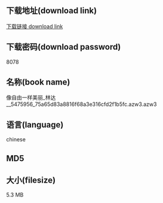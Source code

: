 ## 下载地址(download link)
[下载链接 download link](https://voluble-croquembouche-d321dc.netlify.app/?s=%E5%83%8F%E8%87%AA%E7%94%B1%E4%B8%80%E6%A0%B7%E7%BE%8E%E4%B8%BD_%E6%9E%97%E8%BE%BE__5475956_75a65d83a8816f68a3e316cfd2f1b5fc.azw3)

## 下载密码(download password)
8078

## 名称(book name)
像自由一样美丽_林达__5475956_75a65d83a8816f68a3e316cfd2f1b5fc.azw3.azw3

## 语言(language)
chinese

## MD5


## 大小(filesize)
5.3 MB
